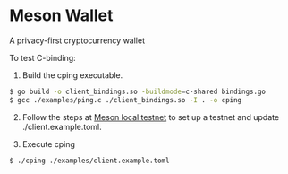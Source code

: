 # Meson Wallet

A privacy-first cryptocurrency wallet

To test C-binding:

1. Build the cping executable.
```BASH
$ go build -o client_bindings.so -buildmode=c-shared bindings.go
$ gcc ./examples/ping.c ./client_bindings.so -I . -o cping
```

2. Follow the steps at [Meson local testnet](https://github.com/hashcloak/Meson/tree/master/testnet/local) to set up a testnet and update ./client.example.toml.

3. Execute cping
```BASH
$ ./cping ./examples/client.example.toml
```